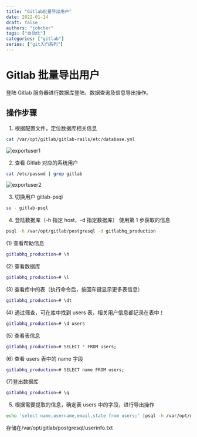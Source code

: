 ```yaml
---
title: "Gitlab批量导出用户"
date: 2022-01-14
draft: false
authors: "jobcher"
tags: ["自动化"]
categories: ["gitlab"]
series: ["git入门系列"]
---
```


# Gitlab 批量导出用户

登陆 Gitlab 服务器进行数据库登陆、数据查询及信息导出操作。

## 操作步骤

1. 根据配置文件，定位数据库相关信息

```sh
cat /var/opt/gitlab/gitlab-rails/etc/database.yml
```

![exportuser1](/images/exportuser1.png)

2. 查看 Gitlab 对应的系统用户

```sh
cat /etc/passwd | grep gitlab
```

![exportuser2](/images/exportuser2.png)

3. 切换用户 gitlab-psql

```sh
su - gitlab-psql
```

4. 登陆数据库（-h 指定 host，-d 指定数据库） 使用第 1 步获取的信息

```sh
psql -h /var/opt/gitlab/postgresql -d gitlabhq_production
```

(1) 查看帮助信息

```sh
gitlabhq_production=# \h
```

(2) 查看数据库

```sh
gitlabhq_production=# \l
```

(3) 查看库中的表（执行命令后，按回车键显示更多表信息）

```sh
gitlabhq_production=# \dt
```

(4) 通过筛查，可在库中找到 users 表，相关用户信息都记录在表中！

```sh
gitlabhq_production=# \d users
```

(5) 查看表信息

```sh
gitlabhq_production=# SELECT * FROM users;
```

(6) 查看 users 表中的 name 字段

```sh
gitlabhq_production=# SELECT name FROM users;
```

(7)登出数据库

```sh
gitlabhq_production=# \q
```

5. 根据需要提取的信息，确定表 users 中的字段，进行导出操作

```sh
echo 'select name,username,email,state from users;' |psql -h /var/opt/gitlab/postgresql -d gitlabhq_production > userinfo.txt
```

存储在/var/opt/gitlab/postgresql/userinfo.txt
